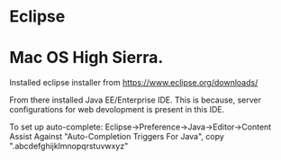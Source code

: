 # Eclipse

# Mac OS High Sierra.

Installed eclipse installer from https://www.eclipse.org/downloads/

From there installed Java EE/Enterprise IDE. 
  This is because, server configurations for web devolopment is present in this IDE.

To set up auto-complete: 
  Eclipse->Preference->Java->Editor->Content Assist
     Against "Auto-Completion Triggers For Java", copy ".abcdefghijklmnopqrstuvwxyz"
